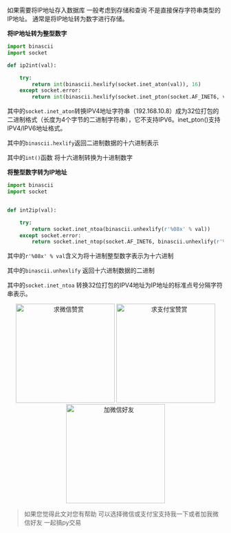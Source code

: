 如果需要将IP地址存入数据库 一般考虑到存储和查询 不是直接保存字符串类型的IP地址。
通常是将IP地址转为数字进行存储。

**将IP地址转为整型数字**

```python
import binascii
import socket

def ip2int(val):

    try:
        return int(binascii.hexlify(socket.inet_aton(val)), 16)
    except socket.error:
        return int(binascii.hexlify(socket.inet_pton(socket.AF_INET6, val)), 16)

```

其中的`socket.inet_aton`转换IPV4地址字符串（192.168.10.8）成为32位打包的二进制格式（长度为4个字节的二进制字符串），它不支持IPV6。inet_pton()支持IPV4/IPV6地址格式。

其中的`binascii.hexlify`返回二进制数据的十六进制表示

其中的`int()`函数 将十六进制转换为十进制数字

**将整型数字转为IP地址**
```python
import binascii
import socket


def int2ip(val):

    try:
        return socket.inet_ntoa(binascii.unhexlify(r'%08x' % val))
    except socket.error:
        return socket.inet_ntop(socket.AF_INET6, binascii.unhexlify(r'%032x' % val))

```

其中的`r'%08x' % val`含义为将十进制整型数字表示为十六进制

其中的`binascii.unhexlify` 返回十六进制数据的二进制

其中的`socket.inet_ntoa` 转换32位打包的IPV4地址为IP地址的标准点号分隔字符串表示。


<div  style="text-align: center;">    
<img src="https://s1.ax1x.com/2020/06/25/NwjAbj.jpg" alt="求微信赞赏" border="0"  width="230" height="230" />
<img src="https://s1.ax1x.com/2020/06/25/NwjvyF.jpg" alt="求支付宝赞赏" border="0"  width="230" height="230"/>
<img src="https://s1.ax1x.com/2020/06/25/Nwv8l8.jpg" alt="加微信好友" border="0" width="230" height="230"/>
</div>

> 如果您觉得此文对您有帮助 可以选择微信或支付宝支持我一下或者加我微信好友 一起搞py交易
